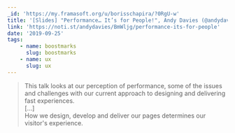 ```yaml
---
_id: 'https://my.framasoft.org/u/borisschapira/?0RgU-w'
title: '[Slides] "Performance… It’s for People!", Andy Davies (@andydavies)'
link: 'https://noti.st/andydavies/BmWljg/performance-its-for-people'
date: '2019-09-25'
tags:
    - name: boostmarks
      slug: boostmarks
    - name: ux
      slug: ux
---
```


<div class="markdown"><blockquote>
<p>This talk looks at our perception of performance, some of the issues and challenges with our current approach to designing and delivering fast experiences.<br />
[…]<br />
How we design, develop and deliver our pages determines our visitor's experience.
</p>
</blockquote></div>
